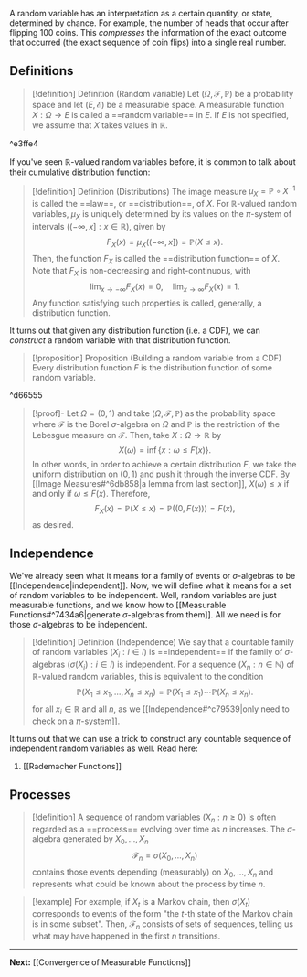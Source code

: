 A random variable has an interpretation as a certain quantity, or state, determined by chance. For example, the number of heads that occur after flipping 100 coins. This *compresses* the information of the exact outcome that occurred (the exact sequence of coin flips) into a single real number.

## Definitions

> [!definition] Definition (Random variable)
> Let $(\Omega,\mathcal{F},\mathbb{P})$ be a probability space and let $(E,\mathcal{E})$ be a measurable space. A measurable function $X:\Omega\to E$ is called a ==random variable== in $E$. If $E$ is not specified, we assume that $X$ takes values in $\mathbb{R}$.

^e3ffe4

If you've seen $\mathbb{R}$-valued random variables before, it is common to talk about their cumulative distribution function:

> [!definition] Definition (Distributions)
> The image measure $\mu_{X}=\mathbb{P}\circ X ^{-1}$ is called the ==law==, or ==distribution==, of $X$. For $\mathbb{R}$-valued random variables, $\mu_{X}$ is uniquely determined by its values on the $\pi$-system of intervals $((-\infty,x]: x \in \mathbb{R})$, given by
> $$
> F_{X}(x)=\mu_{X}((-\infty,x])=\mathbb{P}(X\leq x).
> $$
> Then, the function $F_{X}$ is called the ==distribution function== of $X$. Note that $F_{X}$ is non-decreasing and right-continuous, with
> $$
> \lim_{ x \to -\infty } F_{X}(x) = 0, \quad \lim_{ x \to \infty } F_{X}(x)=1.
> $$
> Any function satisfying such properties is called, generally, a distribution function.

It turns out that given any distribution function (i.e. a CDF), we can *construct* a random variable with that distribution function.

> [!proposition] Proposition (Building a random variable from a CDF)
> Every distribution function $F$ is the distribution function of some random variable.

^d66555

> [!proof]-
> Let $\Omega=(0,1)$ and take $(\Omega,\mathcal{F},\mathbb{P})$ as the probability space where $\mathcal{F}$ is the Borel $\sigma$-algebra on $\Omega$ and $\mathbb{P}$ is the restriction of the Lebesgue measure on $\mathcal{F}$. Then, take $X:\Omega\to \mathbb{R}$ by
> $$
> X(\omega)=\inf\{ x:\omega \leq F(x) \}.
> $$
> In other words, in order to achieve a certain distribution $F$, we take the uniform distribution on $(0,1)$ and push it through the inverse CDF. By [[Image Measures#^6db858|a lemma from last section]], $X(\omega)\leq x$ if and only if $\omega \leq F(x)$. Therefore,
> $$
> F_{X}(x)=\mathbb{P}(X\leq x) = \mathbb{P}((0,F(x))) = F(x),
> $$
> as desired.

## Independence

We've already seen what it means for a family of events or $\sigma$-algebras to be [[Independence|independent]]. Now, we will define what it means for a set of random variables to be independent. Well, random variables are just measurable functions, and we know how to [[Measurable Functions#^7434a6|generate $\sigma$-algebras from them]]. All we need is for those $\sigma$-algebras to be independent.

> [!definition] Definition (Independence)
> We say that a countable family of random variables $(X_{i}: i \in I)$ is ==independent== if the family of $\sigma$-algebras $(\sigma(X_{i}):i\in I)$ is independent. For a sequence $(X_{n}:n\in \mathbb{N})$ of $\mathbb{R}$-valued random variables, this is equivalent to the condition
> $$
> \mathbb{P}(X_{1}\leq x_{1},\dots,X_{n}\leq x_{n})=\mathbb{P}(X_{1}\leq x_{1})\cdots \mathbb{P}(X_{n}\leq x_{n}).
> $$
> for all $x_{i}\in \mathbb{R}$ and all $n$, as we [[Independence#^c79539|only need to check on a $\pi$-system]].

It turns out that we can use a trick to construct any countable sequence of independent random variables as well. Read here:

1. [[Rademacher Functions]]

## Processes

> [!definition]
> A sequence of random variables $(X_{n}:n\geq 0)$ is often regarded as a ==process== evolving over time as $n$ increases. The $\sigma$-algebra generated by $X_{0},\dots,X_{n}$
> $$
> \mathcal{F}_{n}=\sigma(X_{0},\dots,X_{n})
> $$
> contains those events depending (measurably) on $X_{0},\dots,X_{n}$ and represents what could be known about the process by time $n$.

> [!example]
> For example, if $X_{t}$ is a Markov chain, then $\sigma(X_{t})$ corresponds to events of the form "the $t$-th state of the Markov chain is in some subset". Then, $\mathcal{F}_{n}$ consists of sets of sequences, telling us what may have happened in the first $n$ transitions.

---

**Next:** [[Convergence of Measurable Functions]]